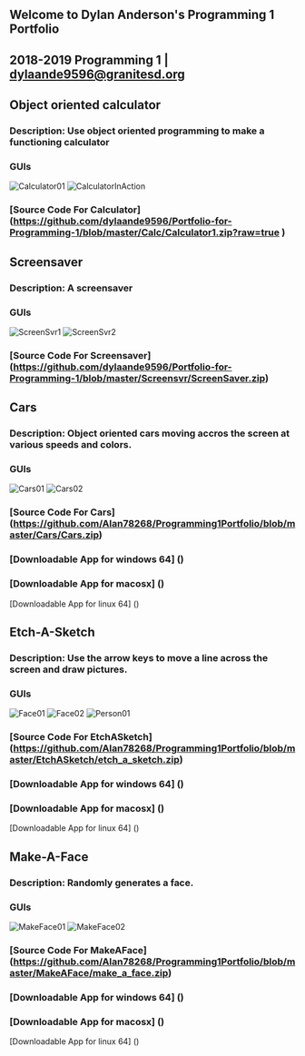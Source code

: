 ## Welcome to Dylan Anderson's Programming 1 Portfolio
## 2018-2019 Programming 1 | dylaande9596@granitesd.org



## Object oriented calculator
### Description: Use object oriented programming to make a functioning calculator
### GUIs
![Calculator01](https://github.com/dylaande9596/Portfolio-for-Programming-1/blob/master/Calc/Calculator.png?raw=true)
![CalculatorInAction](https://github.com/dylaande9596/Portfolio-for-Programming-1/blob/master/Calc/CalculatorInAction.png)
### [Source Code For Calculator] (https://github.com/dylaande9596/Portfolio-for-Programming-1/blob/master/Calc/Calculator1.zip?raw=true )


## Screensaver
### Description: A screensaver
### GUIs
![ScreenSvr1](https://github.com/dylaande9596/Portfolio-for-Programming-1/blob/master/Screensvr/ScreenSvr1.png)
![ScreenSvr2](https://github.com/dylaande9596/Portfolio-for-Programming-1/blob/master/Screensvr/ScreenSvr2.png)
### [Source Code For Screensaver] (https://github.com/dylaande9596/Portfolio-for-Programming-1/blob/master/Screensvr/ScreenSaver.zip)


## Cars
### Description: Object oriented cars moving accros the screen at various speeds and colors.
### GUIs
![Cars01](https://github.com/Alan78268/Programming1Portfolio/blob/master/Cars/Cars01.PNG?raw=true)
![Cars02](https://github.com/Alan78268/Programming1Portfolio/blob/master/Cars/Cars02.PNG?raw=true)
### [Source Code For Cars] (https://github.com/Alan78268/Programming1Portfolio/blob/master/Cars/Cars.zip)
### [Downloadable App for windows 64] ()
### [Downloadable App for macosx] ()
[Downloadable App for linux 64] ()



## Etch-A-Sketch
### Description: Use the arrow keys to move a line across the screen and draw pictures.
### GUIs
![Face01](https://github.com/Alan78268/Programming1Portfolio/blob/master/EtchASketch/face01.png?raw=true)
![Face02](https://github.com/Alan78268/Programming1Portfolio/blob/master/EtchASketch/face02.png?raw=true)
![Person01](https://github.com/Alan78268/Programming1Portfolio/blob/master/EtchASketch/person01.png?raw=true)
### [Source Code For EtchASketch] (https://github.com/Alan78268/Programming1Portfolio/blob/master/EtchASketch/etch_a_sketch.zip)
### [Downloadable App for windows 64] ()
### [Downloadable App for macosx] ()
[Downloadable App for linux 64] ()



## Make-A-Face
### Description: Randomly generates a face.
### GUIs
![MakeFace01](https://github.com/Alan78268/Programming1Portfolio/blob/master/MakeAFace/MakeFace01.png?raw=true)
![MakeFace02](https://github.com/Alan78268/Programming1Portfolio/blob/master/MakeAFace/MakeFace02.png?raw=true)
### [Source Code For MakeAFace] (https://github.com/Alan78268/Programming1Portfolio/blob/master/MakeAFace/make_a_face.zip)
### [Downloadable App for windows 64] ()
### [Downloadable App for macosx] ()
[Downloadable App for linux 64] ()
